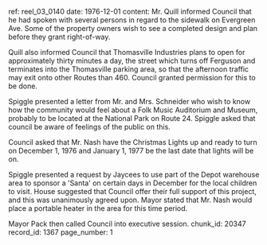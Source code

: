 ref: reel_03_0140
date: 1976-12-01
content: Mr. Quill informed Council that he had spoken with several persons in regard to the sidewalk on Evergreen Ave. Some of the property owners wish to see a completed design and plan before they grant right-of-way.

Quill also informed Council that Thomasville Industries plans to open for approximately thirty minutes a day, the street which turns off Ferguson and terminates into the Thomasville parking area, so that the afternoon traffic may exit onto other Routes than 460. Council granted permission for this to be done.

Spiggle presented a letter from Mr. and Mrs. Schneider who wish to know how the community would feel about a Folk Music Auditorium and Museum, probably to be located at the National Park on Route 24. Spiggle asked that council be aware of feelings of the public on this.

Council asked that Mr. Nash have the Christmas Lights up and ready to turn on December 1, 1976 and January 1, 1977 be the last date that lights will be on.

Spiggle presented a request by Jaycees to use part of the Depot warehouse area to sponsor a 'Santa' on certain days in December for the local children to visit. House suggested that Council offer their full support of this project, and this was unanimously agreed upon. Mayor stated that Mr. Nash would place a portable heater in the area for this time period.

Mayor Pack then called Council into executive session.
chunk_id: 20347
record_id: 1367
page_number: 1

